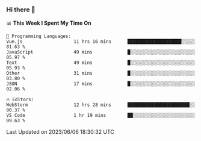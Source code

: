 ### Hi there 👋

<!--
**asdf12303116/asdf12303116** is a ✨ _special_ ✨ repository because its `README.md` (this file) appears on your GitHub profile.

Here are some ideas to get you started:

- 🔭 I’m currently working on ...
- 🌱 I’m currently learning ...
- 👯 I’m looking to collaborate on ...
- 🤔 I’m looking for help with ...
- 💬 Ask me about ...
- 📫 How to reach me: ...
- 😄 Pronouns: ...
- ⚡ Fun fact: ...
-->

<!--START_SECTION:waka-->
📊 **This Week I Spent My Time On** 

```text
💬 Programming Languages: 
Vue.js                   11 hrs 16 mins      ████████████████████░░░░░   81.63 % 
JavaScript               49 mins             █░░░░░░░░░░░░░░░░░░░░░░░░   05.97 % 
Text                     49 mins             █░░░░░░░░░░░░░░░░░░░░░░░░   05.93 % 
Other                    31 mins             █░░░░░░░░░░░░░░░░░░░░░░░░   03.80 % 
JSON                     17 mins             █░░░░░░░░░░░░░░░░░░░░░░░░   02.06 % 

🔥 Editors: 
WebStorm                 12 hrs 28 mins      ███████████████████████░░   90.37 % 
VS Code                  1 hr 19 mins        ██░░░░░░░░░░░░░░░░░░░░░░░   09.63 % 
```


 Last Updated on 2023/06/06 18:30:32 UTC
<!--END_SECTION:waka-->
